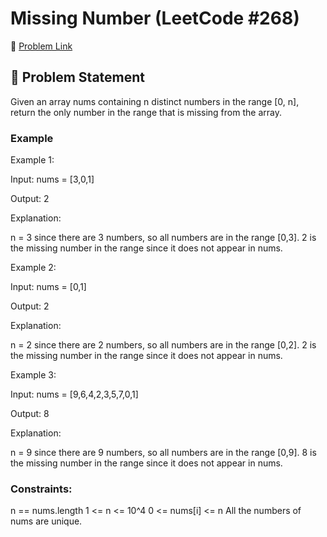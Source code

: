 # Missing Number (LeetCode #268)

🔗 [Problem Link](https://leetcode.com/problems/missing-number/)

## 🧠 Problem Statement

Given an array nums containing n distinct numbers in the range [0, n], return the only number in the range that is missing from the array.

### Example

Example 1:

Input: nums = [3,0,1]

Output: 2

Explanation:

n = 3 since there are 3 numbers, so all numbers are in the range [0,3]. 2 is the missing number in the range since it does not appear in nums.

Example 2:

Input: nums = [0,1]

Output: 2

Explanation:

n = 2 since there are 2 numbers, so all numbers are in the range [0,2]. 2 is the missing number in the range since it does not appear in nums.

Example 3:

Input: nums = [9,6,4,2,3,5,7,0,1]

Output: 8

Explanation:

n = 9 since there are 9 numbers, so all numbers are in the range [0,9]. 8 is the missing number in the range since it does not appear in nums.

### Constraints:

n == nums.length
1 <= n <= 10^4
0 <= nums[i] <= n
All the numbers of nums are unique.